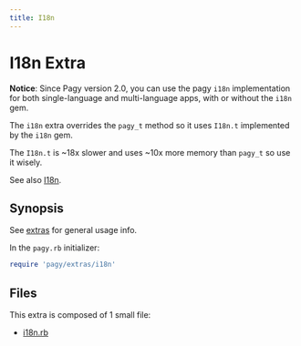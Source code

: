 ```yaml
---
title: I18n
---
```

# I18n Extra

**Notice**: Since Pagy version 2.0, you can use the pagy `i18n` implementation for both single-language and multi-language apps, with or without the `i18n` gem.

The `i18n` extra overrides the `pagy_t` method so it uses `I18n.t` implemented by the `i18n` gem.

The `I18n.t` is ~18x slower and uses ~10x more memory than `pagy_t` so use it wisely.

See also [I18n](../api/frontend.md#i18n).

## Synopsis

See [extras](../extras.md) for general usage info.

In the `pagy.rb` initializer:

```ruby
require 'pagy/extras/i18n'
```

## Files

This extra is composed of 1 small file:

- [i18n.rb](https://github.com/ddnexus/pagy/blob/master/lib/pagy/extras/i18n.rb)
